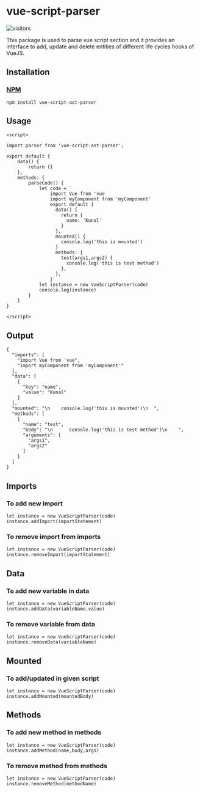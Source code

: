 # vue-script-parser

![visitors](https://visitor-badge.laobi.icu/badge?page_id=kunaltaitkar.vue-script-parser)

This package is used to parse vue script section and it provides an interface to add, update and delete entities of different life cycles hooks of VueJS.

  

## Installation

### [NPM](https://www.npmjs.com/package/vue-script-ast-parser)
``` 
npm install vue-script-ast-parser 
```


## Usage

```
<script>

import parser from 'vue-script-ast-parser';

export default {
    data() {
        return {}
    },
    methods: {
        parseCode() {
            let code = `
                import Vue from 'vue
                import myComponent from 'myComponent'
                export default {
                  data() {
                    return {
                      name: 'Kunal'
                    }
                  },
                  mounted() {
                    console.log('this is mounted')
                  }
                  methods: {
                    test(args1,args2) {
                      console.log('this is test method')
                    },
                  },
                }`
            let instance = new VueScriptParser(code)
            console.log(instance)
        }
    }
}

</script>
```

## Output

```
{
  "imports": [
    "import Vue from 'vue",
    "import myComponent from 'myComponent'"
  ],
  "data": [
    {
      "key": "name",
      "value": "Kunal"
    }
  ],
  "mounted": "\n    console.log('this is mounted')\n  ",
  "methods": [
    {
      "name": "test",
      "body": "\n      console.log('this is test method')\n    ",
      "arguments": [
        "args1",
        "args2"
      ]
    }
  ]
}
```


## Imports

### To add new import

``` 
let instance = new VueScriptParser(code)
instance.addImport(importStatement) 
```

### To remove import from imports

```
let instance = new VueScriptParser(code)
instance.removeImport(importStatement)
```

## Data

### To add new variable in data 

``` 
let instance = new VueScriptParser(code)
instance.addData(variableName,value) 
```

### To remove variable from data

```
let instance = new VueScriptParser(code)
instance.removeData(variableName) 
```

## Mounted

### To add/updated in given script 

``` 
let instance = new VueScriptParser(code)
instance.addMounted(mountedBody) 
```

## Methods

### To add new method in methods

``` 
let instance = new VueScriptParser(code)
instance.addMethod(name,body,args) 
```

### To remove method from methods

```
let instance = new VueScriptParser(code)
instance.removeMethod(methodName)
```








